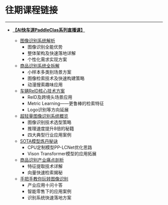# 往期课程链接
---

- [**【AI快车道PaddleClas系列直播课】**](https://aistudio.baidu.com/aistudio/course/introduce/24519)

  - [图像识别系统解析](https://aistudio.baidu.com/aistudio/education/group/info/24519)
    - 图像识别全能优势
    - 整体架构及快速落地详解
    - 个性化需求实现方案
  - [商品识别系统全拆解](https://aistudio.baidu.com/aistudio/education/lessonvideo/1495317)
    - 小样本多类别场景方案
    - 图像检索技术及快速构建策略
    - 动漫搜索趣味应用
  - [车辆ReID核心技术方案](https://aistudio.baidu.com/aistudio/education/lessonvideo/1496537)
    - ReID及跨境头场景应用
    - Metric Learning——更鲁棒的检索特征
    - Logo识别等方向延展
  - [超轻量图像识别系统概览](https://aistudio.baidu.com/aistudio/education/lessonvideo/1890318)
    - 图像识别技术选型策略
    - 推理速度提升8倍的秘籍
    - 四大典型行业应用案例
  - [SOTA模型炼丹秘诀](https://aistudio.baidu.com/aistudio/education/lessonvideo/1890323)
    - CPU定制模型PP-LCNet优化思路
    - Vison Transformer模型的应用拓展
  - [商品识别产业痛点剖析](https://aistudio.baidu.com/aistudio/education/lessonvideo/1896890)
    - 特征提取技术详解
    - 向量快速检索揭秘
  - [手把手教你玩转图像识别](https://aistudio.baidu.com/aistudio/education/lessonvideo/1911507)
    - 产业应用十问十答
    - 智能零售下的应用案例
    - 识别系统快速落地方案
